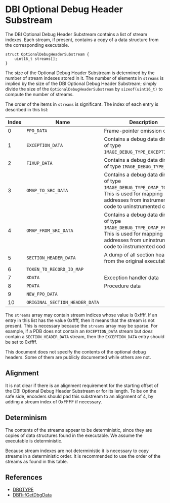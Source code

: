 # DBI Optional Debug Header Substream

The DBI Optional Debug Header Substream contains a list of stream indexes. Each
stream, if present, contains a copy of a data structure from the corresponding
executable.

```
struct OptionalDebugHeaderSubstream {
    uint16_t streams[];
}
```

The size of the Optional Debug Header Substream is determined by the number of
stream indexes stored in it. The number of elements in `streams` is implied by
the size of the DBI Optional Debug Header Substream; simply divide the size
of the `OptionalDebugHeaderSubstream` by `sizeof(uint16_t)` to compute the
number of streams.

The order of the items in `streams` is significant. The index of each entry is
described in this list:

Index | Name                            | Description
------|---------------------------------|------------
0     | `FPO_DATA`                      | Frame-pointer omission data
1     | `EXCEPTION_DATA`                | Contains a debug data directory of type `IMAGE_DEBUG_TYPE_EXCEPTION`.
2     | `FIXUP_DATA`                    | Contains a debug data directory of type `IMAGE_DEBUG_TYPE_FIXUP`.
3     | `OMAP_TO_SRC_DATA`              | Contains a debug data directory of type `IMAGE_DEBUG_TYPE_OMAP_TO_SRC`. This is used for mapping addresses from instrumented code to uninstrumented code.
4     | `OMAP_FROM_SRC_DATA`            | Contains a debug data directory of type `IMAGE_DEBUG_TYPE_OMAP_FROM_SRC`. This is used for mapping addresses from uninstrumented code to instrumented code.
5     | `SECTION_HEADER_DATA`           | A dump of all section headers from the original executable.
6     | `TOKEN_TO_RECORD_ID_MAP`        | 
7     | `XDATA`                         | Exception handler data
8     | `PDATA`                         | Procedure data
9     | `NEW_FPO_DATA`                  |
10    | `ORIGINAL_SECTION_HEADER_DATA`  |

The `streams` array may contain stream indices whose value is 0xffff. If an
entry in this list has the value 0xffff, then it means that the stream is not
present. This is necessary because the `streams` array may be sparse. For
example, if a PDB does not contain an `EXCEPTION_DATA` stream but _does_ contain
a `SECTION_HEADER_DATA` stream, then the `EXCEPTION_DATA` entry should be set to
0xffff.

This document does not specify the contents of the optional debug headers. Some
of them are publicly documented while others are not.

## Alignment

It is not clear if there is an alignment requirement for the starting offset of
the DBI Optional Debug Header Substream or for its length. To be on the safe
side, encoders should pad this substream to an alignment of 4, by adding a
stream index of 0xFFFF if necessary.

## Determinism

The contents of the streams appear to be deterministic, since they are copies of
data structures found in the executable. We assume the executable is
deterministic.

Because stream indexes are not deterministic it is necessary to copy streams in
a deterministic order. It is recommended to use the order of the streams as
found in this table.

## References

* [DBGTYPE](https://github.com/microsoft/microsoft-pdb/blob/805655a28bd8198004be2ac27e6e0290121a5e89/langapi/include/pdb.h#L438)
* [DBI1::fGetDbgData](https://github.com/microsoft/microsoft-pdb/blob/805655a28bd8198004be2ac27e6e0290121a5e89/PDB/dbi/dbi.cpp#L3860)

